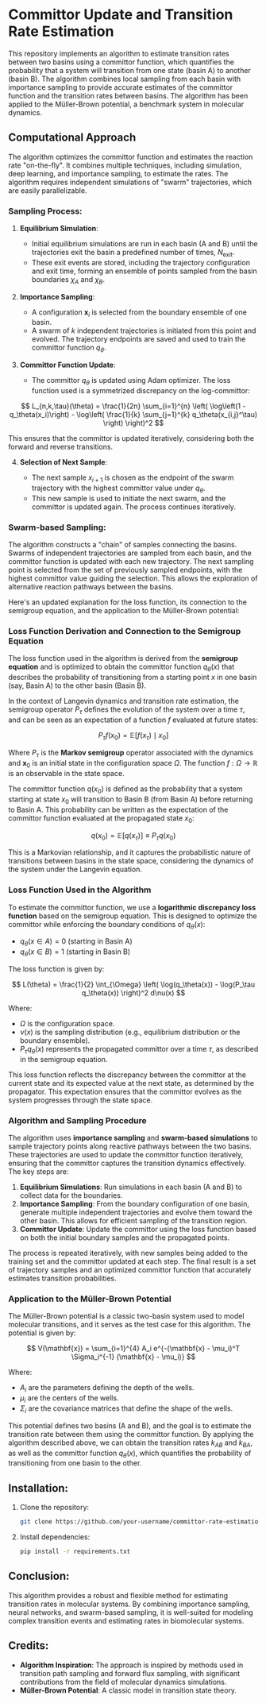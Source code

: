 

# Committor Update and Transition Rate Estimation

This repository implements an algorithm to estimate transition rates between two basins using a committor function, which quantifies the probability that a system will transition from one state (basin A) to another (basin B). The algorithm combines local sampling from each basin with importance sampling to provide accurate estimates of the committor function and the transition rates between basins. The algorithm has been applied to the Müller-Brown potential, a benchmark system in molecular dynamics.

## Computational Approach

The algorithm optimizes the committor function and estimates the reaction rate "on-the-fly". It combines multiple techniques, including simulation, deep learning, and importance sampling, to estimate the rates. The algorithm requires independent simulations of "swarm" trajectories, which are easily parallelizable.

### Sampling Process:

1. **Equilibrium Simulation**:

   * Initial equilibrium simulations are run in each basin (A and B) until the trajectories exit the basin a predefined number of times, $N_{\text{exit}}$.
   * These exit events are stored, including the trajectory configuration and exit time, forming an ensemble of points sampled from the basin boundaries $\chi_A$ and $\chi_B$.

2. **Importance Sampling**:

   * A configuration $\mathbf{x}_i$ is selected from the boundary ensemble of one basin.
   * A swarm of $k$ independent trajectories is initiated from this point and evolved. The trajectory endpoints are saved and used to train the committor function $q_\theta$.

3. **Committor Function Update**:

   * The committor $q_\theta$ is updated using Adam optimizer. The loss function used is a symmetrized discrepancy on the log-committor: 

$$ L_{n,k,\tau}(\theta) = \frac{1}{2n} \sum_{i=1}^{n} \left( \log\left(1 - q_\theta(x_i)\right) - \log\left( \frac{1}{k} \sum_{j=1}^{k} q_\theta(x_{i,j}^\tau) \right) \right)^2 $$

  This ensures that the committor is updated iteratively, considering both the forward and reverse transitions.

4. **Selection of Next Sample**:
   
   * The next sample $x_{i+1}$ is chosen as the endpoint of the swarm trajectory with the highest committor value under $q_\theta$.
   * This new sample is used to initiate the next swarm, and the committor is updated again. The process continues iteratively.


### Swarm-based Sampling:

The algorithm constructs a "chain" of samples connecting the basins. Swarms of independent trajectories are sampled from each basin, and the committor function is updated with each new trajectory. The next sampling point is selected from the set of previously sampled endpoints, with the highest committor value guiding the selection. This allows the exploration of alternative reaction pathways between the basins.

Here's an updated explanation for the loss function, its connection to the semigroup equation, and the application to the Müller-Brown potential:


### Loss Function Derivation and Connection to the Semigroup Equation

The loss function used in the algorithm is derived from the **semigroup equation** and is optimized to obtain the committor function $q_\theta(x)$ that describes the probability of transitioning from a starting point $x$ in one basin (say, Basin A) to the other basin (Basin B).

In the context of Langevin dynamics and transition rate estimation, the semigroup operator $P_\tau$ defines the evolution of the system over a time $\tau$, and can be seen as an expectation of a function $f$ evaluated at future states:

$$
P_\tau f(x_0) = \mathbb{E}[f(x_{\tau}) \mid x_0]
$$


Where $P_\tau$ is the **Markov semigroup** operator associated with the dynamics and $\mathbf{x}_0$ is an initial state in the configuration space $\Omega$. The function $f : \Omega \to \mathbb{R}$ is an observable in the state space.

The committor function $q(x_0)$ is defined as the probability that a system starting at state $x_0$ will transition to Basin B (from Basin A) before returning to Basin A. This probability can be written as the expectation of the committor function evaluated at the propagated state $x_0$:

$$
q(x_0) = \mathbb{E}[q(x_\tau)] \equiv P_\tau q(x_0)
$$

This is a Markovian relationship, and it captures the probabilistic nature of transitions between basins in the state space, considering the dynamics of the system under the Langevin equation.

### Loss Function Used in the Algorithm

To estimate the committor function, we use a **logarithmic discrepancy loss function** based on the semigroup equation. This is designed to optimize the committor while enforcing the boundary conditions of $q_\theta(x)$:

* $q_\theta(x \in A) = 0$ (starting in Basin A)
* $q_\theta(x \in B) = 1$ (starting in Basin B)

The loss function is given by:

$$
L(\theta) = \frac{1}{2} \int_{\Omega} \left( \log(q_\theta(x)) - \log(P_\tau q_\theta(x)) \right)^2 d\nu(x)
$$

Where:

* $\Omega$ is the configuration space.
* $\nu(x)$ is the sampling distribution (e.g., equilibrium distribution or the boundary ensemble).
* $P_\tau q_\theta(x)$ represents the propagated committor over a time $\tau$, as described in the semigroup equation.

This loss function reflects the discrepancy between the committor at the current state and its expected value at the next state, as determined by the propagator. This expectation ensures that the committor evolves as the system progresses through the state space.

### Algorithm and Sampling Procedure

The algorithm uses **importance sampling** and **swarm-based simulations** to sample trajectory points along reactive pathways between the two basins. These trajectories are used to update the committor function iteratively, ensuring that the committor captures the transition dynamics effectively. The key steps are:

1. **Equilibrium Simulations**: Run simulations in each basin (A and B) to collect data for the boundaries.
2. **Importance Sampling**: From the boundary configuration of one basin, generate multiple independent trajectories and evolve them toward the other basin. This allows for efficient sampling of the transition region.
3. **Committor Update**: Update the committor using the loss function based on both the initial boundary samples and the propagated points.

The process is repeated iteratively, with new samples being added to the training set and the committor updated at each step. The final result is a set of trajectory samples and an optimized committor function that accurately estimates transition probabilities.

### Application to the Müller-Brown Potential

The Müller-Brown potential is a classic two-basin system used to model molecular transitions, and it serves as the test case for this algorithm. The potential is given by:

$$
V(\mathbf{x}) = \sum_{i=1}^{4} A_i e^{-(\mathbf{x} - \mu_i)^T \Sigma_i^{-1} (\mathbf{x} - \mu_i)}
$$

Where:

* $A_i$ are the parameters defining the depth of the wells.
* $\mu_i$ are the centers of the wells.
* $\Sigma_i$ are the covariance matrices that define the shape of the wells.

This potential defines two basins (A and B), and the goal is to estimate the transition rate between them using the committor function. By applying the algorithm described above, we can obtain the transition rates $k_{AB}$ and $k_{BA}$, as well as the committor function $q_\theta(x)$, which quantifies the probability of transitioning from one basin to the other.


## Installation:

1. Clone the repository:

   ```bash
   git clone https://github.com/your-username/committor-rate-estimation.git
   ```

2. Install dependencies:

   ```bash
   pip install -r requirements.txt
   ```

## Conclusion:

This algorithm provides a robust and flexible method for estimating transition rates in molecular systems. By combining importance sampling, neural networks, and swarm-based sampling, it is well-suited for modeling complex transition events and estimating rates in biomolecular systems.

## Credits:

* **Algorithm Inspiration**: The approach is inspired by methods used in transition path sampling and forward flux sampling, with significant contributions from the field of molecular dynamics simulations.
* **Müller-Brown Potential**: A classic model in transition state theory.

